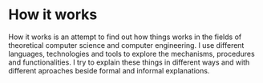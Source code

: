 # How it works

How it works is an attempt to find out how things works in the fields of theoretical computer science and computer engineering. I use different languages, technologies and tools to explore the mechanisms, procedures and functionalities. I try to explain these things in different ways and with different aproaches beside formal and informal explanations.
